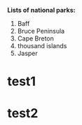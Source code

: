 **Lists of national parks:**

1. Baff
2. Bruce Peninsula
3. Cape Breton
4. thousand islands
5. Jasper
 
# test1

# test2
